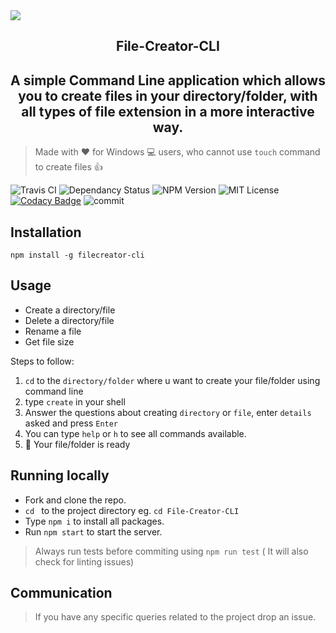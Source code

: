 <img src="https://user-images.githubusercontent.com/33368759/43454877-e622ecdc-94db-11e8-9e6f-cfcd8b32808a.png">
<h2 align="center">File-Creator-CLI</h2>
<h2 align="center">A simple Command Line application which allows you to create files in your directory/folder, with all types of file extension <bold>in a more interactive way.</bold></h2>

> Made with :heart: for Windows 💻  users, who cannot use `touch` command to create files :+1:

<!--Remove the ones not wanted-->
![Travis CI](https://img.shields.io/travis/com/debck/File-Creator-CLI/master.svg?style=flat-square)
![Dependancy Status](https://david-dm.org/debck/File-Creator-CLI.svg)
![NPM Version](https://badge.fury.io/js/filecreator-cli.svg)
![MIT License](https://img.shields.io/github/license/debck/File-Creator-CLI.svg?style=flat-square)
[![Codacy Badge](https://api.codacy.com/project/badge/Grade/64aa86eeb6d44a7fb0848c05cfe9c9bb)](https://www.codacy.com/app/debck/File-Creator-CLI?utm_source=github.com&amp;utm_medium=referral&amp;utm_content=debck/File-Creator-CLI&amp;utm_campaign=Badge_Grade)
![commit](https://img.shields.io/github/last-commit/debck/File-Creator-CLI.svg)
## Installation 
` npm install -g filecreator-cli ` 

## Usage
*  Create a directory/file
*  Delete a directory/file
*  Rename a file
*  Get file size

Steps to follow:
1. `cd` to the `directory/folder` where u want to create your file/folder using command line
2. type `create` in your shell
3. Answer the questions about creating `directory` or `file`, 
  enter  `details` asked and press `Enter`
4. You can type `help` or `h` to see all commands available.
5. :tada: Your file/folder is ready

## Running locally
*  Fork and clone the repo.
*  `cd ` to the project directory eg. `cd File-Creator-CLI`
*  Type `npm i` to install all packages.
*  Run `npm start` to start the server.

>  Always run tests before commiting using `npm run test` ( It will also check for linting issues)

## Communication
> If you have any specific queries related to the project drop an issue. 

